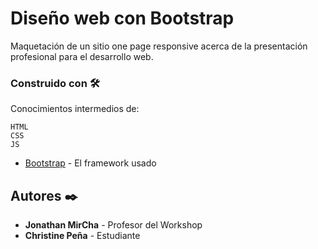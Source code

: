 # Diseño web con Bootstrap

Maquetación de un sitio one page responsive acerca de la presentación profesional para el desarrollo web.

###  Construido con 🛠️

Conocimientos intermedios de:
```
HTML
CSS
JS
```
* [Bootstrap](http://www.dropwizard.io/1.0.2/docs/) - El framework usado

## Autores ✒️

* **Jonathan MirCha** - Profesor del Workshop
* **Christine Peña** - Estudiante 
